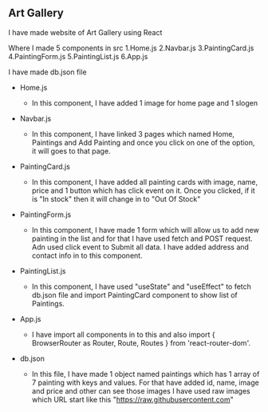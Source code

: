 ## Art Gallery ##

I have made website of Art Gallery using React 

Where I made 5 components in src
  1.Home.js
  2.Navbar.js
  3.PaintingCard.js
  4.PaintingForm.js
  5.PaintingList.js
  6.App.js

I have made db.json file

* Home.js
  -  In this component, I have added 1 image for home page and 1 slogen

* Navbar.js
  - In this component, I have linked 3 pages which named Home, Paintings and Add Painting and once you click on one of the option, it will goes to that page.

* PaintingCard.js
  - In this component, I have added all painting cards with image, name, price and 1 button which has click event on it. Once you clicked, if it is "In stock" then it will change in to "Out Of Stock"

* PaintingForm.js
  - In this component, I have made 1 form which will allow us to add new painting in the list and for that I have used fetch and POST request. Adn used click event to Submit all data. I have added address and contact info in to this component.

* PaintingList.js
  - In this component, I have used "useState" and "useEffect" to fetch db.json file and import PaintingCard component to show list of Paintings.

* App.js
  - I have import all components in to this and also import { BrowserRouter as Router, Route, Routes } from 'react-router-dom'.

* db.json
  - In this file, I have made 1 object named paintings which has 1 array of 7 painting with keys and values. For that have added id, name, image and price and other can see those images I have used raw images which URL start like this "https://raw.githubusercontent.com"
